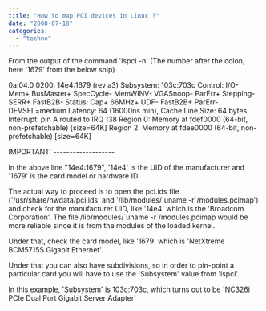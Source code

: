 ```yaml
---
title: "How to map PCI devices in Linux ?"
date: "2008-07-18"
categories: 
  - "techno"
---
```


From the output of the command 'lspci -n' (The number after the colon, here '1679' from the below snip)

0a:04.0 0200: 14e4:1679 (rev a3) Subsystem: 103c:703c Control: I/O- Mem+ BusMaster+ SpecCycle- MemWINV- VGASnoop- ParErr+ Stepping- SERR+ FastB2B- Status: Cap+ 66MHz+ UDF- FastB2B+ ParErr- DEVSEL=medium Latency: 64 (16000ns min), Cache Line Size: 64 bytes Interrupt: pin A routed to IRQ 138 Region 0: Memory at fdef0000 (64-bit, non-prefetchable) \[size=64K\] Region 2: Memory at fdee0000 (64-bit, non-prefetchable) \[size=64K\]

IMPORTANT: -------------------

In the above line "14e4:1679", '14e4' is the UID of the manufacturer and '1679' is the card model or hardware ID.

The actual way to proceed is to open the pci.ids file ('/usr/share/hwdata/pci.ids' and '/lib/modules/\`uname -r\`/modules.pcimap') and check for the manufacturer UID, like '14e4' which is the 'Broadcom Corporation'. The file /lib/modules/\`uname -r\`/modules.pcimap would be more reliable since it is from the modules of the loaded kernel.

Under that, check the card model, like '1679' which is 'NetXtreme BCM5715S Gigabit Ethernet'.

Under that you can also have subdivisions, so in order to pin-point a particular card you will have to use the 'Subsystem' value from 'lspci'.

In this example, 'Subsystem' is 103c:703c, which turns out to be 'NC326i PCIe Dual Port Gigabit Server Adapter'
